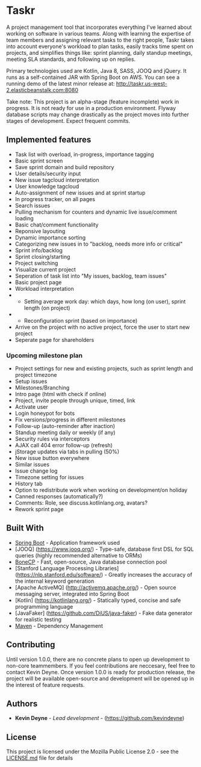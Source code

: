 # Taskr

A project management tool that incorporates everything I've learned about working on software in various teams. Along with learning the expertise of team members and assigning relevant tasks to the right people, Taskr takes into account everyone's workload to plan tasks, easily tracks time spent on projects, and simplifies things like: sprint planning, daily standup meetings, meeting SLA standards, and following up on replies.

Primary technologies used are Kotlin, Java 8, SASS, JOOQ and jQuery. It runs as a self-contained JAR with Spring Boot on AWS. You can see a running demo of the latest minor release at: http://taskr.us-west-2.elasticbeanstalk.com:8080

Take note: This project is an alpha-stage (feature incomplete) work in progress. It is not ready for use in a production environment. Flyway database scripts may change drastically as the project moves into further stages of development. Expect frequent commits.

## Implemented features

* Task list with overload, in-progress, importance tagging
* Basic sprint screen
* Save sprint domain and build repository
* User details/security input
* New issue tagcloud interpretation
* User knowledge tagcloud
* Auto-assignment of new issues and at sprint startup
* In progress tracker, on all pages
* Search issues
* Pulling mechanism for counters and dynamic live issue/comment loading
* Basic chat/comment functionality
* Reponsive layouting
* Dynamic importance sorting
* Categorizing new issues in to "backlog, needs more info or critical"
* Sprint info/backlog
* Sprint closing/starting
* Project switching
* Visualize current project
* Seperation of task list into "My issues, backlog, team issues"
* Basic project page
* Workload interpretation
* *  Setting average work day: which days, how long (on user), sprint length (on project)
* *  Reconfiguration sprint (based on importance)
* Arrive on the project with no active project, force the user to start new project
* Seperate page for shareholders

### Upcoming milestone plan
* Project settings for new and existing projects, such as sprint length and project timezone
* Setup issues
* Milestones/Branching
* Intro page (html with check if online)
* Project, invite people through unique, timed, link
* Activate user
* Login honeypot for bots
* Fix versions/progress in different milestones
* Follow-up (auto-reminder after inaction)
* Standup meeting daily or weekly (if any)
* Security rules via interceptors
* AJAX call 404 error follow-up (refresh)
* jStorage updates via tabs in pulling (50%)
* New issue button everywhere
* Similar issues
* Issue change log
* Timezone setting for issues
* History tab
* Option to redistribute work when working on development/on holiday
* Canned responses (automatically?)
* Comments: Role, see discuss.kotlinlang.org, avatars?
* Rework sprint page

## Built With

* [Spring Boot](https://projects.spring.io/spring-boot/) - Application framework used
* [JOOQ] (https://www.jooq.org/) - Type-safe, database first DSL for SQL queries (highly recommended alternative to ORMs)
* [BoneCP](http://jolbox.com) - Fast, open-source, Java database connection pool
* [Stanford Language Processing Libraries] (https://nlp.stanford.edu/software/) - Greatly increases the accuracy of the internal keyword generation
* [Apache ActiveMQ] (http://activemq.apache.org/) - Open source messaging server, integrated into Spring Boot
* [Kotlin] (https://kotlinlang.org/) - Statically typed, concise and safe programming language
* [JavaFaker] (https://github.com/DiUS/java-faker) - Fake data generator for realistic testing
* [Maven](https://maven.apache.org/) - Dependency Management

## Contributing

Until version 1.0.0, there are no concrete plans to open up development to non-core teammembers. If you feel contributions are neccesary, feel free to contact Kevin Deyne. Once version 1.0.0 is ready for production release, the project will be available open-source and development will be opened up in the interest of feature requests.

## Authors

* **Kevin Deyne** - *Lead development* - (https://github.com/kevindeyne)

## License

This project is licensed under the Mozilla Public License 2.0 - see the [LICENSE.md](LICENSE.md) file for details
